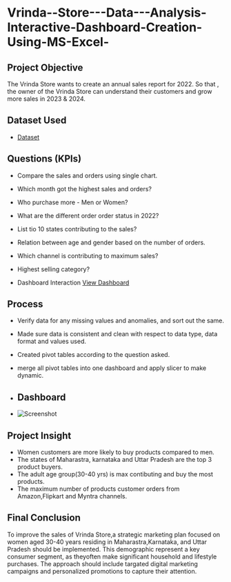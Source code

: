 # Vrinda--Store---Data---Analysis-Interactive-Dashboard-Creation-Using-MS-Excel-
## Project Objective
The Vrinda Store wants to create an annual sales report for 2022. So that , the owner of the Vrinda Store can understand their customers and grow more sales in 2023 & 2024.

## Dataset Used
- <a href="https://github.com/Simransharma-111/Vrinda--Store---Data---Analysis-Interactive-Dashboard-Creation-Using-MS-Excel-">Dataset</a>

## Questions (KPIs)
- Compare the sales and orders using single chart.
- Which month got the highest sales and orders?
- Who purchase more - Men or Women?
- What are the different order order status in 2022?
- List tio 10 states contributing to the sales?
- Relation between age and gender based on the number of orders.
- Which channel is contributing to maximum sales?
- Highest selling category?

- Dashboard Interaction <a href="https://github.com/Simransharma-111/Vrinda--Store---Data---Analysis-Interactive-Dashboard-Creation-Using-MS-Excel-/blob/main/Dashboard_Image.png">View Dashboard</a>

## Process 
- Verify data for any missing values and anomalies, and sort out the same.
- Made sure data is consistent and clean with respect to data type, data format and values used.
- Created pivot tables according to the question asked.
- merge all pivot tables into one dashboard and apply slicer to make dynamic.

- ## Dashboard
- ![Screenshot](https://github.com/user-attachments/assets/f938018a-9d6e-4539-82b3-d0d165368c4b)

## Project Insight 
- Women customers are more likely to buy products compared to men.
- The states of Maharastra, karnataka and Uttar Pradesh are the top 3 product buyers.
- The adult age group(30-40 yrs) is max contibuting and buy the most products.
- The maximum number of products customer orders from Amazon,Flipkart and Myntra channels.

## Final Conclusion
To improve the sales of Vrinda Store,a strategic marketing plan focused on women aged 30-40 years residing in Maharastra,Karnataka, and Uttar Pradesh should be implemented. This demographic represent a key consumer segment, as theyoften make significant household and lifestyle purchases. The approach should include targated digital marketing campaigns and personalized promotions to capture their attention.
